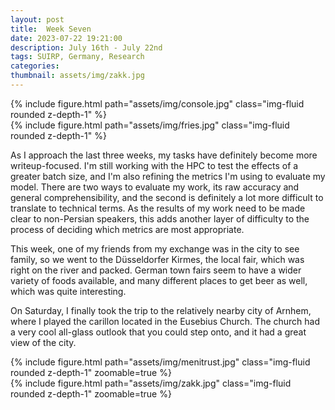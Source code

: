 ```yaml
---
layout: post
title:  Week Seven
date: 2023-07-22 19:21:00
description: July 16th - July 22nd
tags: SUIRP, Germany, Research
categories:
thumbnail: assets/img/zakk.jpg
---
```



<div class="row mt-3">
    <div class="col-sm mt-3 mt-md-0">
        {% include figure.html path="assets/img/console.jpg" class="img-fluid rounded z-depth-1" %}
    </div>
    <div class="col-sm mt-3 mt-md-0">
        {% include figure.html path="assets/img/fries.jpg" class="img-fluid rounded z-depth-1" %}
    </div>
</div>
<div class="caption">
</div>

As I approach the last three weeks, my tasks have definitely become more writeup-focused. I'm still working with the HPC to test  the effects of a greater batch size, and I'm also refining the metrics I'm using to evaluate my model. There are two ways to evaluate my work, its raw accuracy and general comprehensibility, and the second is definitely a lot more difficult to translate to technical terms. As the results of my work need to be made clear to non-Persian speakers, this adds another layer of difficulty to the process of deciding which metrics are most appropriate.

This week, one of my friends from my exchange was in the city to see family, so we went to the Düsseldorfer Kirmes, the local fair, which was right on the river and packed. German town fairs seem to have a wider variety of foods available, and many different places to get beer as well, which was quite interesting. 

On Saturday, I finally took the trip to the relatively nearby city of Arnhem, where I played the carillon located in the Eusebius Church. The church had a very cool all-glass outlook that you could step onto, and it had a great view of the city.


<div class="row mt-3">
    <div class="col-sm mt-3 mt-md-0">
        {% include figure.html path="assets/img/menitrust.jpg" class="img-fluid rounded z-depth-1" zoomable=true %}
    </div>
    <div class="col-sm mt-3 mt-md-0">
        {% include figure.html path="assets/img/zakk.jpg" class="img-fluid rounded z-depth-1" zoomable=true %}
    </div>
</div>

